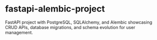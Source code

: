 # fastapi-alembic-project
FastAPI project with PostgreSQL, SQLAlchemy, and Alembic showcasing CRUD APIs, database migrations, and schema evolution for user management.

